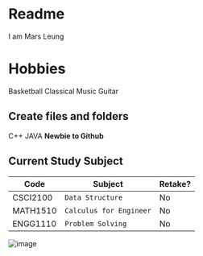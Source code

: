 # Readme

I am Mars Leung 

# Hobbies
Basketball
Classical Music
Guitar

## Create files and folders

C++
JAVA
**Newbie to Github** 

## Current Study Subject


|Code                |Subject                          |Retake?                        |
|----------------|-------------------------------|-----------------------------|
|CSCI2100|`Data Structure`            |No            |
|MATH1510          |`Calculus for Engineer`            |No            |
|ENGG1110          |`Problem Solving `|No|

![image](https://github.com/csci3250-2019/Student-1155119078/blob/master/Capture.PNG)
